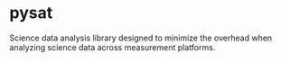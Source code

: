 # pysat
Science data analysis library designed to minimize the overhead when analyzing science data across measurement platforms. 
